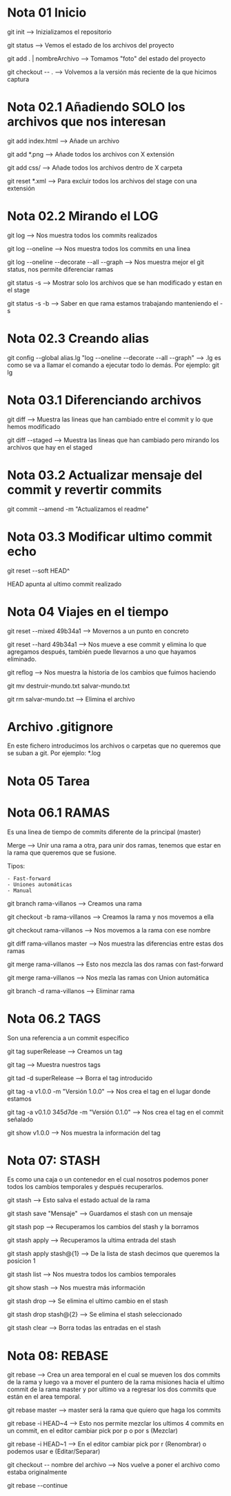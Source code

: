 # Nota 01 Inicio

git init --> Inizializamos el repositorio

git status --> Vemos el estado de los archivos del proyecto

git add . | nombreArchivo --> Tomamos "foto" del estado del proyecto

git checkout -- . --> Volvemos a la versión más reciente de la que hicimos captura

# Nota 02.1 Añadiendo SOLO los archivos que nos interesan

git add index.html --> Añade un archivo

git add *.png --> Añade todos los archivos con X extensión

git add css/ --> Añade todos los archivos dentro de X carpeta

git reset *.xml --> Para excluir todos los archivos del stage con una extensión

# Nota 02.2 Mirando el LOG

git log --> Nos muestra todos los commits realizados

git log --oneline --> Nos muestra todos los commits en una linea

git log --oneline --decorate --all --graph --> Nos muestra mejor el git status, nos permite diferenciar ramas

git status -s -->  Mostrar solo los archivos que se han modificado y estan en el stage

git status -s -b --> Saber en que rama estamos trabajando manteniendo el -s

# Nota 02.3 Creando alias

git config --global alias.lg "log --oneline --decorate --all --graph" --> .lg es como se va a llamar el comando a ejecutar todo lo demás. Por ejemplo: git lg

# Nota 03.1 Diferenciando archivos

git diff --> Muestra las lineas que han cambiado entre el commit y lo que hemos modificado

git diff --staged --> Muestra las lineas que han cambiado pero mirando los archivos que hay en el staged

# Nota 03.2 Actualizar mensaje del commit y revertir commits

git commit --amend -m "Actualizamos el readme"

# Nota 03.3 Modificar ultimo commit echo

git reset --soft HEAD^

HEAD apunta al ultimo commit realizado

# Nota 04 Viajes en el tiempo

git reset --mixed 49b34a1 --> Movernos a un punto en concreto

git reset --hard 49b34a1 --> Nos mueve a ese commit y elimina lo que agregamos después, también puede llevarnos a uno que hayamos eliminado.

git reflog --> Nos muestra la historia de los cambios que fuimos haciendo

git mv destruir-mundo.txt salvar-mundo.txt

git rm salvar-mundo.txt --> Elimina el archivo

# Archivo .gitignore 

En este fichero introducimos los archivos o carpetas que no queremos que se suban a git. Por ejemplo: *.log

# Nota 05 Tarea

# Nota 06.1 RAMAS

Es una linea de tiempo de commits diferente de la principal (master)

Merge --> Unir una rama a otra, para unir dos ramas, tenemos que estar en la rama que queremos que se fusione.

Tipos:

    - Fast-forward
    - Uniones automáticas
    - Manual

git branch rama-villanos --> Creamos una rama

git checkout -b rama-villanos --> Creamos la rama y nos movemos a ella

git checkout rama-villanos --> Nos movemos a la rama con ese nombre

git diff rama-villanos master --> Nos muestra las diferencias entre estas dos ramas

git merge rama-villanos --> Esto nos mezcla las dos ramas con fast-forward

git merge rama-villanos --> Nos mezla las ramas con Union automática

git branch -d rama-villanos --> Eliminar rama

# Nota 06.2 TAGS

Son una referencia a un commit específico

git tag superRelease --> Creamos un tag

git tag --> Muestra nuestros tags

git tad -d superRelease --> Borra el tag introducido

git tag -a v1.0.0 -m "Versión 1.0.0" --> Nos crea el tag en el lugar donde estamos

git tag -a v0.1.0 345d7de -m "Versión 0.1.0" --> Nos crea el tag en el commit señalado

git show v1.0.0 --> Nos muestra la información del tag

# Nota 07: STASH

Es como una caja o un contenedor en el cual nosotros podemos poner todos los cambios temporales y después recuperarlos.

git stash --> Esto salva el estado actual de la rama

git stash save "Mensaje" --> Guardamos el stash con un mensaje

git stash pop --> Recuperamos los cambios del stash y la borramos

git stash apply --> Recuperamos la ultima entrada del stash

git stash apply stash@{1} --> De la lista de stash decimos que queremos la posicion 1

git stash list --> Nos muestra todos los cambios temporales

git show stash --> Nos muestra más información

git stash drop --> Se elimina el ultimo cambio en el stash

git stash drop stash@{2}  --> Se elimina el stash seleccionado

git stash clear --> Borra todas las entradas en el stash

# Nota 08: REBASE

git rebase --> Crea un area temporal en el cual se mueven los dos commits de la rama y luego va a mover el puntero de la rama misiones hacia el ultimo commit de la rama master y por ultimo va a regresar los dos commits que están en el area temporal.

git rebase master --> master será la rama que quiero que haga los commits

git rebase -i HEAD~4 --> Esto nos permite mezclar los ultimos 4 commits en un commit, en el editor cambiar pick por p o por s (Mezclar)

git rebase -i HEAD~1 --> En el editor cambiar pick por r (Renombrar) o podemos usar e (Editar/Separar)

git checkout -- nombre del archivo --> Nos vuelve a poner el archivo como estaba originalmente

git rebase --continue


